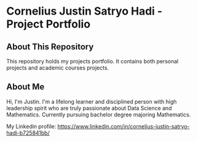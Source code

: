 # Cornelius Justin Satryo Hadi - Project Portfolio

## About This Repository
This repository holds my projects portfolio. It contains both personal projects and academic courses projects.

## About Me
Hi, I'm Justin. I'm a lifelong learner and disciplined person with high leadership spirit who are truly passionate about Data Science
and Mathematics. Currently pursuing bachelor degree majoring Mathematics.

My Linkedin profile: https://www.linkedin.com/in/cornelius-justin-satryo-hadi-b725841bb/

